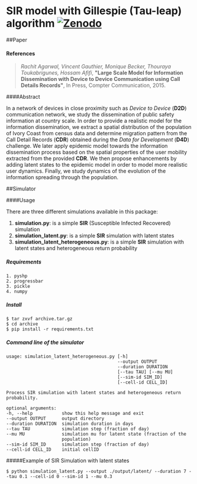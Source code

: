 SIR model with Gillespie (Tau-leap) algorithm [![Zenodo](https://zenodo.org/badge/doi/10.5281/zenodo.13180.svg)](http://dx.doi.org/10.5281/zenodo.13180)
===
##Paper

#### References

> *Rachit Agarwal, Vincent Gauthier, Monique Becker, Thouraya Toukabrigunes,   Hossam Afifi*, **"Large Scale Model for Information Dissemination with Device to Device Communication using Call Details Records"**, In Press, Compter Communication, 2015.

####Abstract

In a network of devices in close proximity such as *Device to Device* (**D2D**) communication network, we study the dissemination of public safety information at country scale. In order to provide a realistic model for the information dissemination, we extract a spatial distribution of the population of Ivory Coast from census data and determine migration pattern from the Call Detail Records (**CDR**) obtained during the *Data for Development* (**D4D**) challenge. We later apply epidemic model towards the information dissemination process based on the spatial properties of the user mobility extracted from the provided **CDR**. We then propose enhancements by adding latent states to the epidemic model in order to model more realistic user dynamics. Finally, we study dynamics of the evolution of the information spreading through the population.

##Simulator

####Usage

There are three different simulations available in this package:

1. **simulation.py**: is a simple **SIR** (Susceptible Infected Recovered) simulation
2. **simulation_latent.py**: is a simple **SIR** simulation with latent states
3. **simulation_latent_heterogeneous.py**: is a simple **SIR** simulation with latent states and heterogeneous return probability

##### Requirements
```
1. pyshp
2. progressbar
3. pickle
4. numpy
```
##### Install
```shell
$ tar zxvf archive.tar.gz
$ cd archive
$ pip install -r requirements.txt
```

##### Command line of the simulator
```shell
usage: simulation_latent_heterogeneous.py [-h]
                                          --output OUTPUT
                                          --duration DURATION
                                          [--tau TAU] [--mu MU]
                                          [--sim-id SIM_ID]
                                          [--cell-id CELL_ID]

Process SIR simulation with latent states and heterogeneous return probability.

optional arguments:
-h, --help           show this help message and exit
--output OUTPUT      output directory
--duration DURATION  simulation duration in days
--tau TAU            simulation step (fraction of day)
--mu MU              simulation mu for latent state (fraction of the
                     population)
--sim-id SIM_ID      simulation step (fraction of day)
--cell-id CELL_ID    initial cellID
```
#####Example of SIR Simulation with latent states

```shell
$ python simulation_latent.py --output ./output/latent/ --duration 7 --tau 0.1 --cell-id 0 --sim-id 1 --mu 0.3
```
